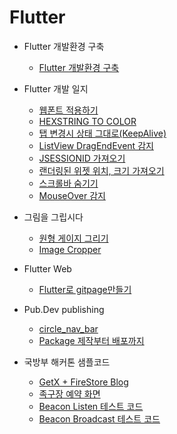 # Flutter

- Flutter 개발환경 구축
    - [Flutter 개발환경 구축](000.md)
- Flutter 개발 일지
    - [웹폰트 적용하기](001.md)
    - [HEXSTRING TO COLOR](002.md)
    - [탭 변경시 상태 그대로(KeepAlive)](003.md)
    - [ListView DragEndEvent 감지](004.md)
    - [JSESSIONID 가져오기](https://github.com/111coding/flutter_session_utils/blob/main/session_utils.dart)
    - [랜더링된 위젯 위치, 크기 가져오기](https://github.com/111coding/flutter_overlay_tooltip/blob/master/lib/render_util.dart)
    - [스크롤바 숨기기](https://github.com/111coding/flutter_scrollbar_hide_code)
    - [MouseOver 감지](https://github.com/111coding/flutter_hover_button/blob/main/svg_button.dart)
    
- 그림을 그립시다
    - [원형 게이지 그리기](1_001.md)
    - [Image Cropper](1_002.md)

- Flutter Web
    - [Flutter로 gitpage만들기](https://github.com/111coding/flutter_gitpage_home)

- Pub.Dev publishing
    - [circle_nav_bar](https://pub.dev/packages/circle_nav_bar)
    - [Package 제작부터 배포까지](pub_001.md)

- 국방부 해커톤 샘플코드
  - [GetX + FireStore Blog](https://github.com/111coding/Flutter-GetX-Firesotre-Blog)
  - [족구장 예약 화면](https://github.com/111coding/Flutter-GetX-Jokkoo)
  - [Beacon Listen 테스트 코드](https://github.com/111coding/Flutter-Beacon-Listen)
  - [Beacon Broadcast 테스트 코드](https://github.com/111coding/Flutter-Beacon-Broadcast)

